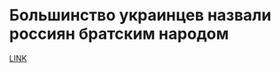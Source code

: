 # Большинство украинцев назвали россиян братским народом



[LINK](https://varlamov.ru/2142678.html)